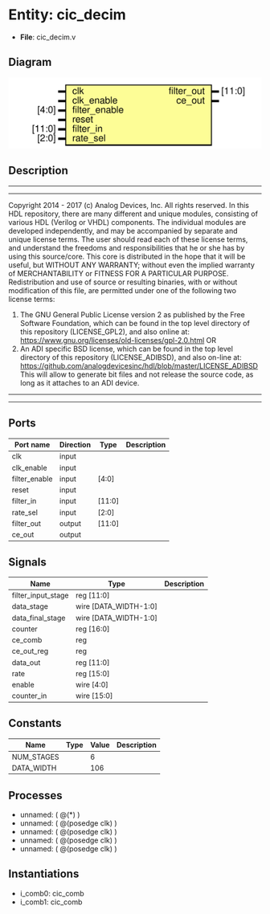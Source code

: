 # Entity: cic_decim

- **File**: cic_decim.v
## Diagram

![Diagram](cic_decim.svg "Diagram")
## Description

***************************************************************************
 ***************************************************************************
 Copyright 2014 - 2017 (c) Analog Devices, Inc. All rights reserved.
 In this HDL repository, there are many different and unique modules, consisting
 of various HDL (Verilog or VHDL) components. The individual modules are
 developed independently, and may be accompanied by separate and unique license
 terms.
 The user should read each of these license terms, and understand the
 freedoms and responsibilities that he or she has by using this source/core.
 This core is distributed in the hope that it will be useful, but WITHOUT ANY
 WARRANTY; without even the implied warranty of MERCHANTABILITY or FITNESS FOR
 A PARTICULAR PURPOSE.
 Redistribution and use of source or resulting binaries, with or without modification
 of this file, are permitted under one of the following two license terms:
   1. The GNU General Public License version 2 as published by the
      Free Software Foundation, which can be found in the top level directory
      of this repository (LICENSE_GPL2), and also online at:
      <https://www.gnu.org/licenses/old-licenses/gpl-2.0.html>
 OR
   2. An ADI specific BSD license, which can be found in the top level directory
      of this repository (LICENSE_ADIBSD), and also on-line at:
      https://github.com/analogdevicesinc/hdl/blob/master/LICENSE_ADIBSD
      This will allow to generate bit files and not release the source code,
      as long as it attaches to an ADI device.
 ***************************************************************************
 ***************************************************************************
 
## Ports

| Port name     | Direction | Type   | Description |
| ------------- | --------- | ------ | ----------- |
| clk           | input     |        |             |
| clk_enable    | input     |        |             |
| filter_enable | input     | [4:0]  |             |
| reset         | input     |        |             |
| filter_in     | input     | [11:0] |             |
| rate_sel      | input     | [2:0]  |             |
| filter_out    | output    | [11:0] |             |
| ce_out        | output    |        |             |
## Signals

| Name               | Type                  | Description |
| ------------------ | --------------------- | ----------- |
| filter_input_stage | reg [11:0]            |             |
| data_stage         | wire [DATA_WIDTH-1:0] |             |
| data_final_stage   | wire [DATA_WIDTH-1:0] |             |
| counter            | reg [16:0]            |             |
| ce_comb            | reg                   |             |
| ce_out_reg         | reg                   |             |
| data_out           | reg [11:0]            |             |
| rate               | reg [15:0]            |             |
| enable             | wire [4:0]            |             |
| counter_in         | wire [15:0]           |             |
## Constants

| Name       | Type | Value | Description |
| ---------- | ---- | ----- | ----------- |
| NUM_STAGES |      | 6     |             |
| DATA_WIDTH |      | 106   |             |
## Processes
- unnamed: ( @(*) )
- unnamed: ( @(posedge clk) )
- unnamed: ( @(posedge clk) )
- unnamed: ( @(posedge clk) )
- unnamed: ( @(posedge clk) )
## Instantiations

- i_comb0: cic_comb
- i_comb1: cic_comb
